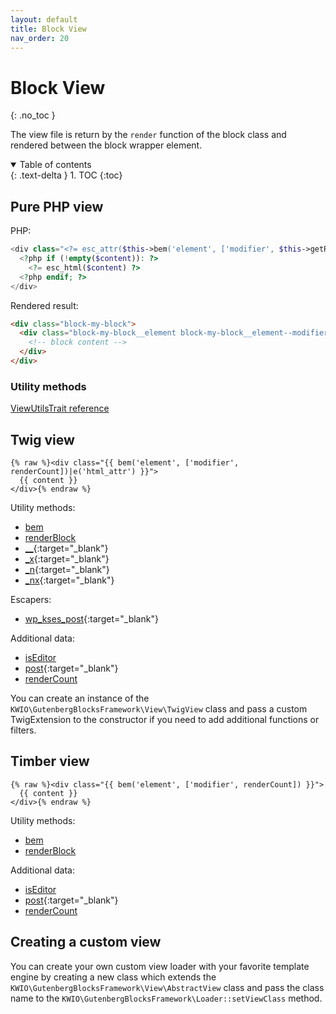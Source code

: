 ```yaml
---
layout: default
title: Block View
nav_order: 20
---
```


# Block View
{: .no_toc }

The view file is return by the `render` function of the block class and rendered between the block wrapper element.

<details open markdown="block">
  <summary>
    Table of contents
  </summary>
  {: .text-delta }
1. TOC
{:toc}
</details>

## Pure PHP view

PHP:
```php
<div class="<?= esc_attr($this->bem('element', ['modifier', $this->getRenderCount()])) ?>">
  <?php if (!empty($content)): ?>
    <?= esc_html($content) ?>
  <?php endif; ?>
</div>
```

Rendered result:
```html
<div class="block-my-block">
  <div class="block-my-block__element block-my-block__element--modifier block-my-block__element--1">
    <!-- block content -->
  </div>
</div>
```

### Utility methods

[ViewUtilsTrait reference](/reference/ViewUtilsTrait.html)

## Twig view

```twig
{% raw %}<div class="{{ bem('element', ['modifier', renderCount])|e('html_attr') }}">
  {{ content }}
</div>{% endraw %}
```

Utility methods:
* [bem](/reference/ViewUtilsTrait.html#bem)
* [renderBlock](/reference/ViewUtilsTrait.html#renderblock)
* [__](https://developer.wordpress.org/themes/functionality/internationalization/){:target="_blank"}
* [_x](https://developer.wordpress.org/themes/functionality/internationalization/){:target="_blank"}
* [_n](https://developer.wordpress.org/themes/functionality/internationalization/){:target="_blank"}
* [_nx](https://developer.wordpress.org/themes/functionality/internationalization/){:target="_blank"}

Escapers:

* [wp_kses_post](https://developer.wordpress.org/reference/functions/wp_kses_post/){:target="_blank"}

Additional data:
* [isEditor](/reference/ViewUtilsTrait.html#iseditor)
* [post](https://developer.wordpress.org/reference/classes/wp_post/){:target="_blank"}
* [renderCount](/reference/ViewUtilsTrait.html#getrendercount)

You can create an instance of the `KWIO\GutenbergBlocksFramework\View\TwigView` class and pass a custom TwigExtension to the constructor if you need to add additional functions or filters.

## Timber view

```twig
{% raw %}<div class="{{ bem('element', ['modifier', renderCount]) }}">
  {{ content }}
</div>{% endraw %}
```

Utility methods:
* [bem](/reference/ViewUtilsTrait.html#bem)
* [renderBlock](/reference/ViewUtilsTrait.html#renderblock)

Additional data:
* [isEditor](/reference/ViewUtilsTrait.html#iseditor)
* [post](https://timber.github.io/docs/reference/timber-post/){:target="_blank"}
* [renderCount](/reference/ViewUtilsTrait.html#getrendercount)


## Creating a custom  view

You can create your own custom view loader with your favorite template engine by creating a new class which extends the `KWIO\GutenbergBlocksFramework\View\AbstractView` class and pass the class name to the `KWIO\GutenbergBlocksFramework\Loader::setViewClass` method.